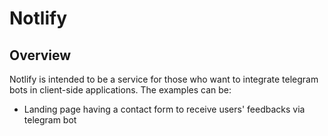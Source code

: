 # Notlify

## Overview
Notlify is intended to be a service for those who want to integrate telegram bots in client-side applications.
The examples can be:
 - Landing page having a contact form to receive users' feedbacks via telegram bot